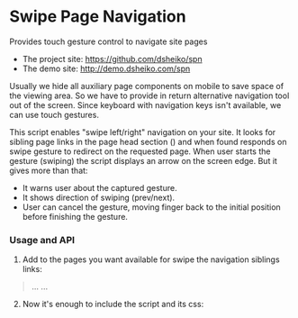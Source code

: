 Swipe Page Navigation
=================

Provides touch gesture control to navigate site pages

* The project site: https://github.com/dsheiko/spn
* The demo site: http://demo.dsheiko.com/spn

 Usually we hide all auxiliary page components on mobile to save space of the viewing area. So we have to provide in return alternative navigation tool out of the screen. Since keyboard with navigation keys isn't available, we can use touch gestures.

This script enables "swipe left/right" navigation on your site. It looks for sibling page links in the page head section (<link rel="prev" href="..">) and when found responds on swipe gesture to redirect on the requested page. When user starts the gesture (swiping) the script displays an arrow on the screen edge. But it gives more than that:

* It warns user about the captured gesture.
* It shows direction of swiping (prev/next).
* User can cancel the gesture, moving finger back to the initial position before finishing the gesture.


### Usage and API

1. Add to the pages you want available for swipe the navigation siblings links:

<blockquote>
    <head>
    ...
    <link rel="prev" title="Page 2" href="page2.html" />
    <link rel="next" title="Page 1" href="page1.html" />
    ...
    </head>
</blockquote>

2. Now it's enough to include the script and its css:

<blockquote>
    <link rel="stylesheet" type="text/css" href="./spn.css" />
    <script type="text/javascript" src="./spn.js"></script>
</blockquote>
